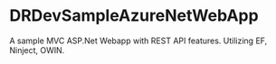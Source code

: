 # DRDevSampleAzureNetWebApp

A sample MVC ASP.Net Webapp with REST API features.
Utilizing EF, Ninject, OWIN.
